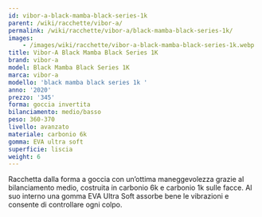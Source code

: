 ```yaml
---
id: vibor-a-black-mamba-black-series-1k
parent: /wiki/racchette/vibor-a/
permalink: /wiki/racchette/vibor-a/black-mamba-black-series-1k/
images:
    - /images/wiki/racchette/vibor-a-black-mamba-black-series-1k.webp
title: Vibor-A Black Mamba Black Series 1K
brand: vibor-a
model: Black Mamba Black Series 1K
marca: vibor-a
modello: 'black mamba black series 1k '
anno: '2020'
prezzo: '345'
forma: goccia invertita
bilanciamento: medio/basso
peso: 360-370
livello: avanzato
materiale: carbonio 6k
gomma: EVA ultra soft
superficie: liscia
weight: 6
---
```

Racchetta dalla forma a goccia con un’ottima maneggevolezza grazie al bilanciamento medio, costruita in carbonio 6k e carbonio 1k sulle facce. Al suo interno una gomma EVA Ultra Soft assorbe bene le vibrazioni e consente di controllare ogni colpo.